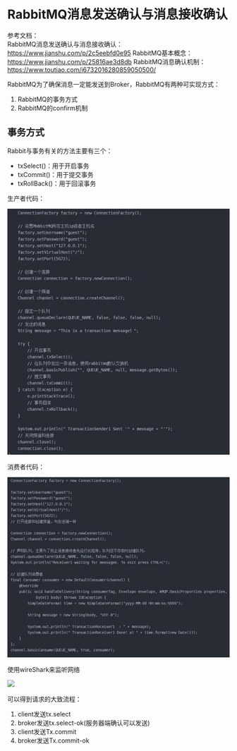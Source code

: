 # RabbitMQ消息发送确认与消息接收确认

参考文档：  
RabbitMQ消息发送确认与消息接收确认：https://www.jianshu.com/p/2c5eebfd0e95
RabbitMQ基本概念：https://www.jianshu.com/p/25816ae3d8db
RabbitMQ消息确认机制：https://www.toutiao.com/i6732016280859050500/

RabbitMQ为了确保消息一定能发送到Broker，RabbitMQ有两种可实现方式：  
1. RabbitMQ的事务方式
2. RabbitMQ的confirm机制

## 事务方式
Rabbit与事务有关的方法主要有三个：  
* txSelect()：用于开启事务
* txCommit()：用于提交事务
* txRollBack()：用于回滚事务

生产者代码：

![](./source/rabbitmqTransaction_001.jpg)

消费者代码：

![](./source/rabbitmqTransaction_002.jpg)

使用wireShark来监听网络

![](./source/rabbitmqTransaction_003.jpg)

可以得到请求的大致流程：
1. client发送tx.select
2. broker发送tx.select-ok(服务器端确认可以发送)
3. client发送Tx.commit
4. broker发送Tx.commit-ok
